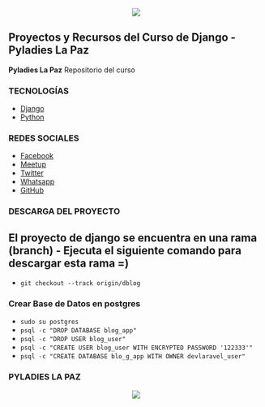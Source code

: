 <p align="center"><img src="https://goo.gl/bDc3Sk"></p>

## Proyectos y Recursos del Curso de Django - Pyladies La Paz

**Pyladies La Paz** Repositorio del curso 

### TECNOLOGÍAS

  * [Django](https://www.djangoproject.com/)
  * [Python](https://www.djangoproject.com/)
  

### REDES SOCIALES

  * [Facebook](https://www.facebook.com/pyladieslapaz/)
  * [Meetup](https://goo.gl/mpjoCc)
  * [Twitter](https://twitter.com/PyLadiesLaPaz)
  * [Whatsapp](https://chat.whatsapp.com/LVF59C0Qndi8LGE9gpVIZL)
  * [GitHub](https://github.com/pythonlp)

### DESCARGA DEL PROYECTO
## El proyecto de django se encuentra en una rama (branch) - Ejecuta el siguiente comando para descargar esta rama =)

  - `git checkout --track origin/dblog`
    
### Crear Base de Datos en postgres

  - `sudo su postgres`
  - `psql -c "DROP DATABASE blog_app"`
  - `psql -c "DROP USER blog_user"`
  - `psql -c "CREATE USER blog_user WITH ENCRYPTED PASSWORD '122333'"`
  - `psql -c "CREATE DATABASE blo_g_app WITH OWNER devlaravel_user"`


### PYLADIES LA PAZ

<p align="center"><img src="https://goo.gl/1BNGyE"></p>